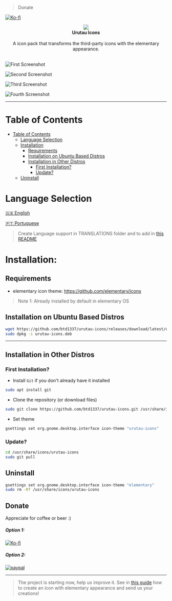 > Donate

[![Ko-fi](https://ko-fi.com/img/Kofi_Logo_Blue.svg)](https://ko-fi.com/btd1337)

<p align="center">
  <img src="https://raw.githubusercontent.com/btd1337/elementary-full-icon-theme/master/logo.png"><br>
  <b>Urutau Icons</b>
  <br><br>
  A icon pack that transforms the third-party icons with the elementary appearance.
  <br><br>
</p>

![First Screenshot](https://raw.githubusercontent.com/btd1337/elementary-full-icon-theme/master/preview/img1.jpeg)  

![Second Screenshot](https://raw.githubusercontent.com/btd1337/elementary-full-icon-theme/master/preview/img2.jpeg)

![Third Screenshot](https://raw.githubusercontent.com/btd1337/elementary-full-icon-theme/master/preview/img3.jpeg)

![Fourth Screenshot](https://raw.githubusercontent.com/btd1337/elementary-full-icon-theme/master/preview/img4.jpeg)  

---

# Table of Contents

- [Table of Contents](#table-of-contents)
  - [Language Selection](#language-selection)
  - [Installation](#installation)
    - [Requirements](#requirements)
    - [Installation on Ubuntu Based Distros](#installation-ubuntu-based-distros)
    - [Installation in Other Distros](#installation-other-distros)
      - [First Installation?](#first-installation)
      - [Update?](#first-installation)
  - [Uninstall](#uninstall)

# Language Selection

[:gb: English](https://github.com/btd1337/urutau-icons/tree/master/README.md)

[🇵🇹 Portuguese](https://github.com/btd1337/urutau-icons/tree/master/TRANSLATIONS/README-pt.md)

> Create Language support in TRANSLATIONS folder and to add in [this README](https://github.com/btd1337/urutau-icons/tree/master/README.md)

# Installation:

## Requirements

 - elementary icon theme: https://github.com/elementary/icons

 > Note 1: Already installed by default in elementary OS

## Installation on Ubuntu Based Distros

```sh
wget https://github.com/btd1337/urutau-icons/releases/download/latest/urutau-icons.deb
sudo dpkg -i urutau-icons.deb
```

---

## Installation in Other Distros

### First Installation?

- Install `Git` if you don't already have it installed

```sh
sudo apt install git
```

- Clone the repository (or download files)

```sh
sudo git clone https://github.com/btd1337/urutau-icons.git /usr/share/icons/urutau-icons
```

- Set theme  

```sh
gsettings set org.gnome.desktop.interface icon-theme "urutau-icons"
```

### Update?

```sh
cd /usr/share/icons/urutau-icons
sudo git pull
```

## Uninstall

```sh
gsettings set org.gnome.desktop.interface icon-theme "elementary"
sudo rm -Rf /usr/share/icons/urutau-icons
```

## Donate

Appreciate for coffee or beer :)

##### Option 1:

[![Ko-fi](https://ko-fi.com/img/Kofi_Logo_Blue.svg)](https://ko-fi.com/btd1337)

##### Option 2:

[![paypal](https://www.paypalobjects.com/en_US/i/btn/btn_donateCC_LG.gif)](https://www.paypal.com/cgi-bin/webscr?cmd=_donations&business=X85LVKF3HYPZL&lc=US&item_name=btd1337&item_number=elementary%2dicons&currency_code=USD&bn=PP%2dDonationsBF%3abtn_donateCC_LG%2egif%3aNonHosted)

---

> The project is starting now, help us improve it. See in [this guide](https://elementary.io/docs/human-interface-guidelines#iconography) how to create an icon with elementary appearance and send us your creations!
